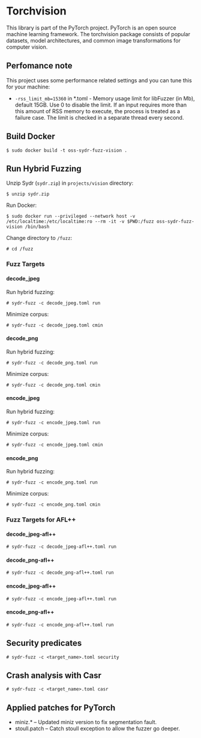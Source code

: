 # Torchvision

This library is part of the PyTorch project. PyTorch is an open source machine learning framework. The torchvision package consists of popular datasets, model architectures, and common image transformations for computer vision.

## Perfomance note

This project uses some performance related settings and you can tune this for your machine:

* `-rss_limit_mb=15360` in *.toml - Memory usage limit for libFuzzer (in Mb), default 15GB. Use 0 to disable the limit. If an input requires more than this amount of RSS memory to execute, the process is treated as a failure case. The limit is checked in a separate thread every second.

## Build Docker

    $ sudo docker build -t oss-sydr-fuzz-vision .

## Run Hybrid Fuzzing

Unzip Sydr (`sydr.zip`) in `projects/vision` directory:

    $ unzip sydr.zip

Run Docker:

    $ sudo docker run --privileged --network host -v /etc/localtime:/etc/localtime:ro --rm -it -v $PWD:/fuzz oss-sydr-fuzz-vision /bin/bash

Change directory to `/fuzz`:

    # cd /fuzz

### Fuzz Targets

#### decode_jpeg

Run hybrid fuzzing:

    # sydr-fuzz -c decode_jpeg.toml run

Minimize corpus:

    # sydr-fuzz -c decode_jpeg.toml cmin

#### decode_png

Run hybrid fuzzing:

    # sydr-fuzz -c decode_png.toml run

Minimize corpus:

    # sydr-fuzz -c decode_png.toml cmin

#### encode_jpeg

Run hybrid fuzzing:

    # sydr-fuzz -c encode_jpeg.toml run

Minimize corpus:

    # sydr-fuzz -c encode_jpeg.toml cmin

#### encode_png

Run hybrid fuzzing:

    # sydr-fuzz -c encode_png.toml run

Minimize corpus:

    # sydr-fuzz -c encode_png.toml cmin

### Fuzz Targets for AFL++

#### decode_jpeg-afl++

    # sydr-fuzz -c decode_jpeg-afl++.toml run

#### decode_png-afl++

    # sydr-fuzz -c decode_png-afl++.toml run

#### encode_jpeg-afl++

    # sydr-fuzz -c encode_jpeg-afl++.toml run

#### encode_png-afl++

    # sydr-fuzz -c encode_png-afl++.toml run

## Security predicates

    # sydr-fuzz -c <target_name>.toml security

## Crash analysis with Casr

    # sydr-fuzz -c <target_name>.toml casr

## Applied patches for PyTorch

* miniz.* – Updated miniz version to fix segmentation fault.
* stoull.patch – Catch stoull exception to allow the fuzzer go deeper.
